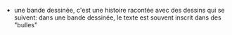 - une bande dessinée, c'est une histoire racontée avec des dessins qui se suivent: dans une bande dessinée, le texte est souvent inscrit dans des "bulles"